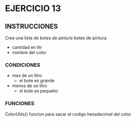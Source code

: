 # EJERCICIO 13

## INSTRUCCIONES 

Crea una lista de *botes de pintura*
botes de pintura 
- cantidad en litr
- nombre del color 
### CONDICIONES

- mas de un litro 
    - el bote es grande
- menos de un litro 
    - el bote es pequeño

### FUNCIONES
ColorUtils() funcion para sacar el codigo hexadecimal del color.
